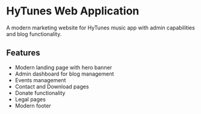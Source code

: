 # HyTunes Web Application

A modern marketing website for HyTunes music app with admin capabilities and blog functionality.

## Features
- Modern landing page with hero banner
- Admin dashboard for blog management
- Events management
- Contact and Download pages
- Donate functionality
- Legal pages
- Modern footer
